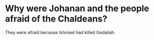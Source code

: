 # Why were Johanan and the people afraid of the Chaldeans?

They were afraid because Ishmael had killed Gedaliah.
